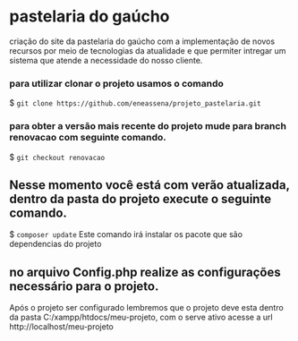 # pastelaria do gaúcho
criação do site da pastelaria do gaúcho com a implementação de novos recursos por meio de tecnologias da atualidade e que permiter intregar um sistema que atende a necessidade do nosso cliente.

### para utilizar clonar o projeto usamos o comando
$ `git clone https://github.com/eneassena/projeto_pastelaria.git`

### para obter a versão mais recente do projeto mude para branch renovacao com seguinte comando.
$ `git checkout renovacao`

## Nesse momento você está com verão atualizada, dentro da pasta do projeto execute o seguinte comando.
$ `composer update`
Este comando irá instalar os pacote que são dependencias do projeto

## no arquivo Config.php realize as configurações necessário para o projeto.

Após o projeto ser configurado lembremos que o projeto deve esta dentro da pasta C:/xampp/htdocs/meu-projeto, com o serve ativo acesse a url http://localhost/meu-projeto

